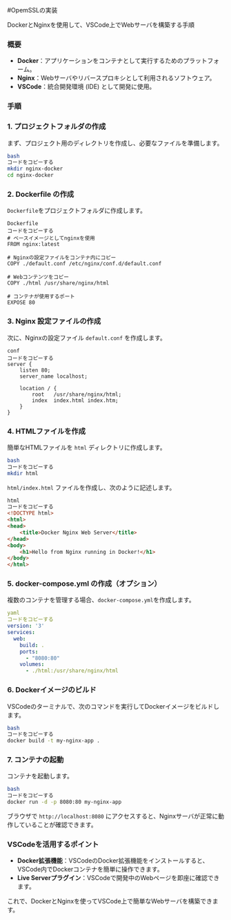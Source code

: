 #OpemSSLの実装

DockerとNginxを使用して、VSCode上でWebサーバを構築する手順

### 概要

- **Docker**：アプリケーションをコンテナとして実行するためのプラットフォーム。
- **Nginx**：Webサーバやリバースプロキシとして利用されるソフトウェア。
- **VSCode**：統合開発環境 (IDE) として開発に使用。

### 手順

### 1. **プロジェクトフォルダの作成**

まず、プロジェクト用のディレクトリを作成し、必要なファイルを準備します。

```bash
bash
コードをコピーする
mkdir nginx-docker
cd nginx-docker
```

### 2. **Dockerfile の作成**

`Dockerfile`をプロジェクトフォルダに作成します。

```
Dockerfile
コードをコピーする
# ベースイメージとしてnginxを使用
FROM nginx:latest

# Nginxの設定ファイルをコンテナ内にコピー
COPY ./default.conf /etc/nginx/conf.d/default.conf

# Webコンテンツをコピー
COPY ./html /usr/share/nginx/html

# コンテナが使用するポート
EXPOSE 80
```

### 3. **Nginx 設定ファイルの作成**

次に、Nginxの設定ファイル `default.conf` を作成します。

```
conf
コードをコピーする
server {
    listen 80;
    server_name localhost;

    location / {
        root   /usr/share/nginx/html;
        index  index.html index.htm;
    }
}
```

### 4. **HTMLファイルを作成**

簡単なHTMLファイルを `html` ディレクトリに作成します。

```bash
bash
コードをコピーする
mkdir html
```

`html/index.html` ファイルを作成し、次のように記述します。

```html
html
コードをコピーする
<!DOCTYPE html>
<html>
<head>
    <title>Docker Nginx Web Server</title>
</head>
<body>
    <h1>Hello from Nginx running in Docker!</h1>
</body>
</html>
```

### 5. **docker-compose.yml の作成（オプション）**

複数のコンテナを管理する場合、`docker-compose.yml`を作成します。

```yaml
yaml
コードをコピーする
version: '3'
services:
  web:
    build: .
    ports:
      - "8080:80"
    volumes:
      - ./html:/usr/share/nginx/html
```

### 6. **Dockerイメージのビルド**

VSCodeのターミナルで、次のコマンドを実行してDockerイメージをビルドします。

```bash
bash
コードをコピーする
docker build -t my-nginx-app .
```

### 7. **コンテナの起動**

コンテナを起動します。

```bash
bash
コードをコピーする
docker run -d -p 8080:80 my-nginx-app
```

ブラウザで `http://localhost:8080` にアクセスすると、Nginxサーバが正常に動作していることが確認できます。

### VSCodeを活用するポイント

- **Docker拡張機能**：VSCodeのDocker拡張機能をインストールすると、VSCode内でDockerコンテナを簡単に操作できます。
- **Live Serverプラグイン**：VSCodeで開発中のWebページを即座に確認できます。

これで、DockerとNginxを使ってVSCode上で簡単なWebサーバを構築できます。
